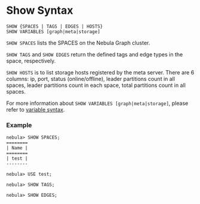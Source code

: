 # Show Syntax

```
SHOW {SPACES | TAGS | EDGES | HOSTS}
SHOW VARIABLES [graph|meta|storage] 
```

`SHOW SPACES` lists the SPACES on the Nebula Graph cluster. 

`SHOW TAGS` and `SHOW EDGES` return the defined tags and edge types in the space, respectively. 

`SHOW HOSTS` is to list storage hosts registered by the meta server. There are 6 columns: ip, port, status (online/offline), leader partitions count in all spaces, leader partitions count in each space, total partitions count in all spaces.

For more information about `SHOW VARIABLES [graph|meta|storage]`, please refer to [variable syntax](../data-administration-statements/configuration-statements/variables-syntax.md).

### Example

```
nebula> SHOW SPACES;
========
| Name |
========
| test |
--------

nebula> USE test;

nebula> SHOW TAGS;

nebula> SHOW EDGES;
```
